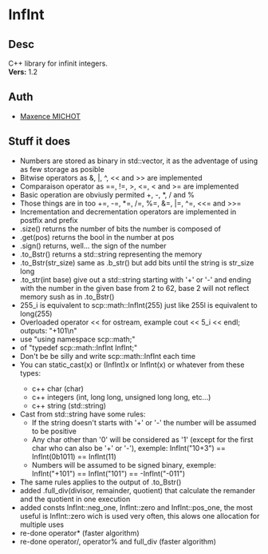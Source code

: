 # InfInt

## Desc
 C++ library for infinit integers.\
 __Vers:__ 1.2

## Auth
 * [Maxence MICHOT](https://github.com/VokunGahrotLaas)

## Stuff it does
 * Numbers are stored as binary in std::vector<bool>, it as the adventage of using as few storage as posible
 * Bitwise operators as &, |, ^, << and >> are implemented
 * Comparaison operator as ==, !=, >, <=, < and >= are implemented
 * Basic operation are obviusly permited +, -, *, / and %
 * Those things are in too +=, -=, *=, /=, %=, &=, |=, ^=, <<= and >>=
 * Incrementation and decrementation operators are implemented in postfix and prefix
 * .size() returns the number of bits the number is composed of
 * .get(pos) returns the bool in the number at pos
 * .sign() returns, well... the sign of the number
 * .to_Bstr() returns a std::string representing the memory
 * .to_Bstr(str_size) same as .b_str() but add bits until the string is str_size long
 * .to_str(int base) give out a std::string starting with '+' or '-' and ending with the number in the given base from 2 to 62, base 2 will not reflect memory sush as in .to_Bstr()
 * 255_i is equivalent to scp::math::InfInt(255) just like 255l is equivalent to long(255)
 * Overloaded operator << for ostream, example cout << 5_i << endl; outputs: "+101\n"
 * use "using namespace scp::math;"
 *  of "typedef scp::math::InfInt InfInt;"
 * Don't be be silly and write scp::math::InfInt each time
 * You can static_cast<InfInt>(x) or (InfInt)x or InfInt(x) or whatever from these types:
   * c++ char (char)
   * c++ integers (int, long long, unsigned long long, etc...)
   * c++ string (std::string)
 * Cast from std::string have some rules:
   * If the string doesn't starts with '+' or '-' the number will be assumed to be positive
   * Any char other than '0' will be considered as '1' (except for the first char who can also be '+' or '-'), exemple: InfInt("10+3") == InfInt(0b1011) == InfInt(11)
   * Numbers will be assumed to be signed binary, exemple: InfInt("+101") == InfInt("101") == -InfInt("-011")
 * The same rules applies to the output of .to_Bstr()
 * added .full_div(divisor, remainder, quotient) that calculate the remander and the quotient in one execution
 * added consts InfInt::neg_one, InfInt::zero and InfInt::pos_one, the most useful is InfInt::zero wich is used very often, this alows one allocation for multiple uses
 * re-done operator* (faster algorithm)
 * re-done operator/, operator% and full_div (faster algorithm)